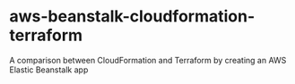 # aws-beanstalk-cloudformation-terraform
A comparison between CloudFormation and Terraform by creating an AWS Elastic Beanstalk app
